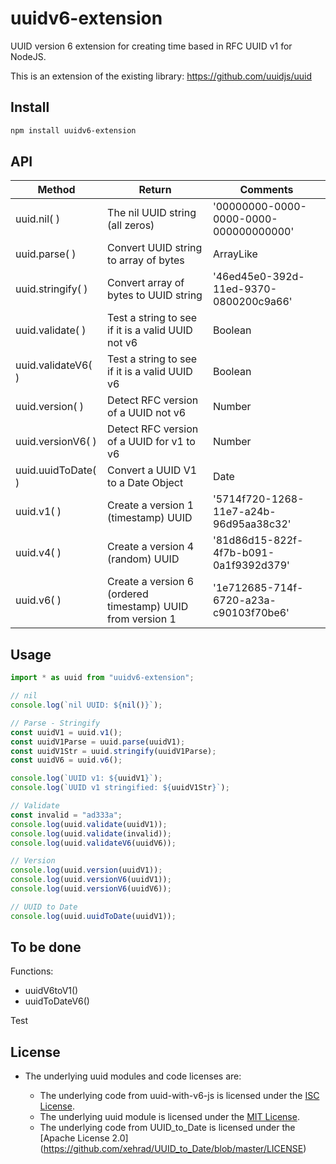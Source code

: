 # uuidv6-extension

UUID version 6 extension for creating time based in RFC UUID v1 for NodeJS.

This is an extension of the existing library: <https://github.com/uuidjs/uuid>

## Install

```bash
npm install uuidv6-extension
```

## API

| Method             | Return                                                     | Comments                               |
| ------------------ | ---------------------------------------------------------- | -------------------------------------- |
| uuid.nil( )        | The nil UUID string (all zeros)                            | '00000000-0000-0000-0000-000000000000' |
| uuid.parse( )      | Convert UUID string to array of bytes                      | ArrayLike<number>                      |
| uuid.stringify( )  | Convert array of bytes to UUID string                      | '46ed45e0-392d-11ed-9370-0800200c9a66' |
| uuid.validate( )   | Test a string to see if it is a valid UUID not v6          | Boolean                                |
| uuid.validateV6( ) | Test a string to see if it is a valid UUID v6              | Boolean                                |
| uuid.version( )    | Detect RFC version of a UUID not v6                        | Number                                 |
| uuid.versionV6( )  | Detect RFC version of a UUID for v1 to v6                  | Number                                 |
| uuid.uuidToDate( ) | Convert a UUID V1 to a Date Object                         | Date                                   |
| uuid.v1( )         | Create a version 1 (timestamp) UUID                        | '5714f720-1268-11e7-a24b-96d95aa38c32' |
| uuid.v4( )         | Create a version 4 (random) UUID                           | '81d86d15-822f-4f7b-b091-0a1f9392d379' |
| uuid.v6( )         | Create a version 6 (ordered timestamp) UUID from version 1 | '1e712685-714f-6720-a23a-c90103f70be6' |

## Usage

```ts
import * as uuid from "uuidv6-extension";

// nil
console.log(`nil UUID: ${nil()}`);

// Parse - Stringify
const uuidV1 = uuid.v1();
const uuidV1Parse = uuid.parse(uuidV1);
const uuidV1Str = uuid.stringify(uuidV1Parse);
const uuidV6 = uuid.v6();

console.log(`UUID v1: ${uuidV1}`);
console.log(`UUID v1 stringified: ${uuidV1Str}`);

// Validate
const invalid = "ad333a";
console.log(uuid.validate(uuidV1));
console.log(uuid.validate(invalid));
console.log(uuid.validateV6(uuidV6));

// Version
console.log(uuid.version(uuidV1));
console.log(uuid.versionV6(uuidV1));
console.log(uuid.versionV6(uuidV6));

// UUID to Date
console.log(uuid.uuidToDate(uuidV1));
```

## To be done

Functions:

- uuidV6toV1()
- uuidToDateV6()

Test

## License

- The underlying uuid modules and code licenses are:

  - The underlying code from uuid-with-v6-js is licensed under the [ISC License](https://github.com/kurttheviking/uuid-with-v6-js/blob/master/LICENSE).
  - The underlying uuid module is licensed under the [MIT License](https://github.com/kelektiv/node-uuid/blob/master/LICENSE.md).
  - The underlying code from UUID_to_Date is licensed under the [Apache License 2.0] (https://github.com/xehrad/UUID_to_Date/blob/master/LICENSE)
